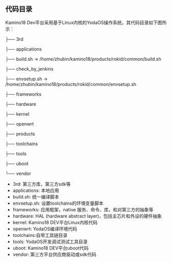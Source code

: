 ## 代码目录

Kamino18 Dev平台采用基于Linux内核的YodaOS操作系统，其代码目录如下图所示：

├── 3rd

├── applications

├── build.sh -&gt; /home/zhubin/kamino18/products/rokid/common/build.sh

├── check_by_jenkins

├── envsetup.sh -&gt; /home/zhubin/kamino18/products/rokid/common/envsetup.sh

├── frameworks

├── hardware

├── kernel

├── openwrt

├── products

├── toolchains

├── tools

├── uboot

└── vendor

*   3rd: 第三方库，第三方sdk等
*   applications: 本地应用
*   build.sh: 统一编译脚本
*   envsetup.sh: 设置toolchains的环境变量脚本
*   frameworks: 应用框架，native 服务、命令、库，和对第三方的抽象等
*   hardware: HAL (hardware abstract layer)，包括主芯片和外设的硬件抽象
*   kernel: Kamino18 DEV平台Linux内核代码
*   openwrt: YodaOS编译环境代码
*   toolchains:自带工具链目录
*   tools: YodaOS开发调试测试工具目录
*   uboot: Kamino18 DEV平台uboot代码
*   vendor: 第三方平台供应商驱动或sdk代码